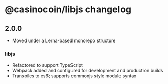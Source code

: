 # @casinocoin/libjs changelog

## 2.0.0

* Moved under a Lerna-based monorepo structure

### libjs

* Refactored to support TypeScript
* Webpack added and configured for development and production builds
* Transpiles to es6; supports commonjs style module syntax